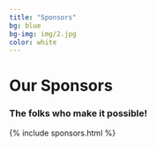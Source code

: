 ```yaml
---
title: "Sponsors"
bg: blue
bg-img: img/2.jpg
color: white
---
```


<h1 class="aclonica">Our Sponsors</h1>
<h3 class="aclonica">The folks who make it possible!</h3>

{% include sponsors.html %}